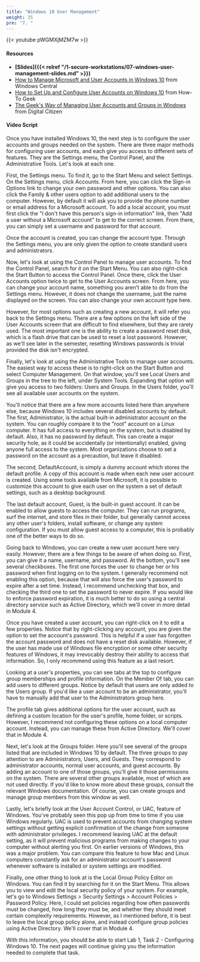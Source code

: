 ```yaml
---
title: "Windows 10 User Management"
weight: 35
pre: "7. "
---
```


{{< youtube pWGMXjMZM7w >}}

#### Resources

* **[Slides]({{< relref "/1-secure-workstations/07-windows-user-management-slides.md" >}})**
* [How to Manage Microsoft and User Accounts in Windows 10](https://www.windowscentral.com/how-manage-user-accounts-settings-windows-10) from Windows Central
* [How to Set Up and Configure User Accounts on Windows 10](https://www.howtogeek.com/224847/how-to-set-up-and-configure-user-accounts-on-windows-10/) from How-To Geek
* [The Geek's Way of Managing User Accounts and Groups in Windows](https://www.digitalcitizen.life/geeks-way-managing-user-accounts-and-groups?utm_source=7tutorials.com&utm_medium=redirect&utm_campaign=7_Tutorials_Redirect) from Digital Citizen

#### Video Script

Once you have installed Windows 10, the next step is to configure the user accounts and groups needed on the system. There are three major methods for configuring user accounts, and each give you access to different sets of features. They are the Settings menu, the Control Panel, and the Administrative Tools. Let's look at each one.

First, the Settings menu. To find it, go to the Start Menu and select Settings. On the Settings menu, click Accounts. From here, you can click the Sign-in Options link to change your own password and other options. You can also click the Family & other users option to add additional users to the computer. However, by default it will ask you to provide the phone number or email address for a Microsoft account. To add a local account, you must first click the "I don't have this person's sign-in information" link, then "Add a user without a Microsoft account" to get to the correct screen. From there, you can simply set a username and password for that account.

Once the account is created, you can change the account type. Through the Settings menu, you are only given the option to create standard users and administrators.

Now, let's look at using the Control Panel to manage user accounts. To find the Control Panel, search for it on the Start Menu. You can also right-click the Start Button to access the Control Panel. Once there, click the User Accounts option twice to get to the User Accounts screen. From here, you can change your account name, something you aren't able to do from the Settings menu. However, it does not change the username, just the name displayed on the screen. You can also change your own account type here.

However, for most options such as creating a new account, it will refer you back to the Settings menu. There are a few options on the left side of the User Accounts screen that are difficult to find elsewhere, but they are rarely used. The most important one is the ability to create a password reset disk, which is a flash drive that can be used to reset a lost password. However, as we'll see later in the semester, resetting Windows passwords is trivial provided the disk isn't encrypted.

Finally, let's look at using the Administrative Tools to manage user accounts. The easiest way to access these is to right-click on the Start Button and select Computer Management. On that window, you'll see Local Users and Groups in the tree to the left, under System Tools. Expanding that option will give you access to two folders: Users and Groups. In the Users folder, you'll see all available user accounts on the system.

You'll notice that there are a few more accounts listed here than anywhere else, because Windows 10 includes several disabled accounts by default. The first, Administrator, is the actual built-in administrator account on the system. You can roughly compare it to the "root" account on a Linux computer. It has full access to everything on the system, but is disabled by default. Also, it has no password by default. This can create a major security hole, as it could be accidentally (or intentionally) enabled, giving anyone full access to the system. Most organizations choose to set a password on the account as a precaution, but leave it disabled.

The second, DefaultAccount, is simply a dummy account which stores the default profile. A copy of this account is made when each new user account is created. Using some tools available from Microsoft, it is possible to customize this account to give each user on the system a set of default settings, such as a desktop background.

The last default account, Guest, is the built-in guest account. It can be enabled to allow guests to access the computer. They can run programs, surf the internet, and store files in their folder, but generally cannot access any other user's folders, install software, or change any system configuration. If you must allow guest access to a computer, this is probably one of the better ways to do so.

Going back to Windows, you can create a new user account here very easily. However, there are a few things to be aware of when doing so. First, you can give it a name, username, and password. At the bottom, you'll see several checkboxes. The first one forces the user to change her or his password when first logging on to the system. I generally recommend not enabling this option, because that will also force the user's password to expire after a set time. Instead, I recommend unchecking that box, and checking the third one to set the password to never expire. If you would like to enforce password expiration, it is much better to do so using a central directory service such as Active Directory, which we'll cover in more detail in Module 4.

Once you have created a user account, you can right-click on it to edit a few properties. Notice that by right-clicking any account, you are given the option to set the account's password. This is helpful if a user has forgotten the account password and does not have a reset disk available. However, if the user has made use of Windows file encryption or some other security features of Windows, it may irrevocably destroy their ability to access that information. So, I only recommend using this feature as a last resort.

Looking at a user's properties, you can see tabs at the top to configure group memberships and profile information. On the Member Of tab, you can add users to different groups. Notice by default that users are only added to the Users group. If you'd like a user account to be an administrator, you'll have to manually add that user to the Administrators group here.

The profile tab gives additional options for the user account, such as defining a custom location for the user's profile, home folder, or scripts. However, I recommend not configuring these options on a local computer account. Instead, you can manage these from Active Directory. We'll cover that in Module 4.

Next, let's look at the Groups folder. Here you'll see several of the groups listed that are included in Windows 10 by default. The three groups to pay attention to are Administrators, Users, and Guests. They correspond to administrator accounts, normal user accounts, and guest accounts. By adding an account to one of those groups, you'll give it those permissions on the system. There are several other groups available, most of which are not used directly. If you'd like to know more about these groups, consult the relevant Windows documentation. Of course, you can create groups and manage group members from this window as well.

Lastly, let's briefly look at the User Account Control, or UAC, feature of Windows. You've probably seen this pop up from time to time if you use Windows regularly. UAC is used to prevent accounts from changing system settings without getting explicit confirmation of the change from someone with administrator privileges. I recommend leaving UAC at the default setting, as it will prevent malicious programs from making changes to your computer without alerting you first. On earlier versions of Windows, this was a major problem. You can compare this feature to how Mac and Linux computers constantly ask for an administrator account's password whenever software is installed or system settings are modified.

Finally, one other thing to look at is the Local Group Policy Editor on Windows. You can find it by searching for it on the Start Menu. This allows you to view and edit the local security policy of your system. For example, let's go to Windows Settings > Security Settings > Account Policies > Password Policy. Here, I could set policies regarding how often passwords must be changed, how long they must be, and whether they should meet certain complexity requirements. However, as I mentioned before, it is best to leave the local group policy alone, and instead configure group policies using Active Directory. We'll cover that in Module 4.

With this information, you should be able to start Lab 1, Task 2 - Configuring Windows 10. The next pages will continue giving you the information needed to complete that task.
